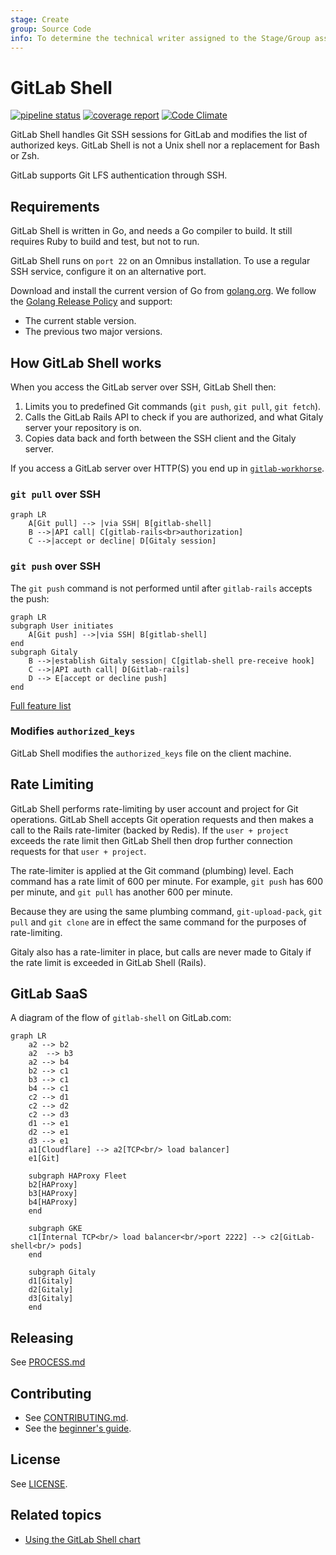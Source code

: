 ```yaml
---
stage: Create
group: Source Code
info: To determine the technical writer assigned to the Stage/Group associated with this page, see https://about.gitlab.com/handbook/engineering/ux/technical-writing/#assignments
---
```


# GitLab Shell

[![pipeline status](https://gitlab.com/gitlab-org/gitlab-shell/badges/main/pipeline.svg)](https://gitlab.com/gitlab-org/gitlab-shell/-/pipelines?ref=main)
[![coverage report](https://gitlab.com/gitlab-org/gitlab-shell/badges/main/coverage.svg)](https://gitlab.com/gitlab-org/gitlab-shell/-/pipelines?ref=main)
[![Code Climate](https://codeclimate.com/github/gitlabhq/gitlab-shell.svg)](https://codeclimate.com/github/gitlabhq/gitlab-shell)

GitLab Shell handles Git SSH sessions for GitLab and modifies the list of authorized keys.
GitLab Shell is not a Unix shell nor a replacement for Bash or Zsh.

GitLab supports Git LFS authentication through SSH.

## Requirements

GitLab Shell is written in Go, and needs a Go compiler to build. It still requires
Ruby to build and test, but not to run.

GitLab Shell runs on `port 22` on an Omnibus installation. To use a regular SSH
service, configure it on an alternative port.

Download and install the current version of Go from [golang.org](https://golang.org/dl/).
We follow the [Golang Release Policy](https://golang.org/doc/devel/release.html#policy)
and support:

- The current stable version.
- The previous two major versions.

## How GitLab Shell works

When you access the GitLab server over SSH, GitLab Shell then:

1. Limits you to predefined Git commands (`git push`, `git pull`, `git fetch`).
1. Calls the GitLab Rails API to check if you are authorized, and what Gitaly server your repository is on.
1. Copies data back and forth between the SSH client and the Gitaly server.

If you access a GitLab server over HTTP(S) you end up in [`gitlab-workhorse`](https://gitlab.com/gitlab-org/gitlab/tree/master/workhorse).

### `git pull` over SSH

```mermaid
graph LR
    A[Git pull] --> |via SSH| B[gitlab-shell]
    B -->|API call| C[gitlab-rails<br>authorization]
    C -->|accept or decline| D[Gitaly session]
```

### `git push` over SSH

The `git push` command is not performed until after `gitlab-rails` accepts the push:

```mermaid
graph LR
subgraph User initiates
    A[Git push] -->|via SSH| B[gitlab-shell]
end
subgraph Gitaly
    B -->|establish Gitaly session| C[gitlab-shell pre-receive hook]
    C -->|API auth call| D[Gitlab-rails]
    D --> E[accept or decline push]
end
```

[Full feature list](https://gitlab.com/gitlab-org/gitlab-shell/-/blob/main/doc/features.md)

### Modifies `authorized_keys`

GitLab Shell modifies the `authorized_keys` file on the client machine.

## Rate Limiting

GitLab Shell performs rate-limiting by user account and project for Git operations. GitLab Shell accepts Git operation requests and then makes a call to the Rails rate-limiter (backed by Redis). If the `user + project` exceeds the rate limit then GitLab Shell then drop further connection requests for that `user + project`.

The rate-limiter is applied at the Git command (plumbing) level. Each command has a rate limit of 600 per minute. For example, `git push` has 600 per minute, and `git pull` has another 600 per minute.

Because they are using the same plumbing command, `git-upload-pack`, `git pull` and `git clone` are in effect the same command for the purposes of rate-limiting.

Gitaly also has a rate-limiter in place, but calls are never made to Gitaly if the rate limit is exceeded in GitLab Shell (Rails).

## GitLab SaaS

A diagram of the flow of `gitlab-shell` on GitLab.com:

```mermaid
graph LR
    a2 --> b2
    a2  --> b3
    a2 --> b4
    b2 --> c1
    b3 --> c1
    b4 --> c1
    c2 --> d1
    c2 --> d2
    c2 --> d3
    d1 --> e1
    d2 --> e1
    d3 --> e1
    a1[Cloudflare] --> a2[TCP<br/> load balancer]
    e1[Git]

    subgraph HAProxy Fleet
    b2[HAProxy]
    b3[HAProxy]
    b4[HAProxy]
    end

    subgraph GKE
    c1[Internal TCP<br/> load balancer<br/>port 2222] --> c2[GitLab-shell<br/> pods]
    end

    subgraph Gitaly
    d1[Gitaly]
    d2[Gitaly]
    d3[Gitaly]
    end
```

## Releasing

See [PROCESS.md](https://gitlab.com/gitlab-org/gitlab-shell/-/blob/main/PROCESS.md)

## Contributing

- See [CONTRIBUTING.md](https://gitlab.com/gitlab-org/gitlab-shell/-/blob/main/CONTRIBUTING.md).
- See the [beginner's guide](https://gitlab.com/gitlab-org/gitlab-shell/-/blob/main/doc/beginners_guide.md).

## License

See [LICENSE](https://gitlab.com/gitlab-org/gitlab-shell/-/blob/main/LICENSE).

## Related topics

- [Using the GitLab Shell chart](https://gitlab.com/gitlab-org/charts/gitlab/-/blob/master/doc/charts/gitlab/gitlab-shell/index.md)
